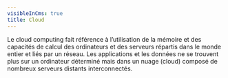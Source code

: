 ```yaml
---
visibleInCms: true
title: Cloud
---
```

<!--StartFragment-->

Le cloud computing fait référence à l’utilisation de la mémoire et des capacités de calcul des ordinateurs et des serveurs répartis dans le monde entier et liés par un réseau. Les applications et les données ne se trouvent plus sur un ordinateur déterminé mais dans un nuage (cloud) composé de nombreux serveurs distants interconnectés.

<!--EndFragment-->